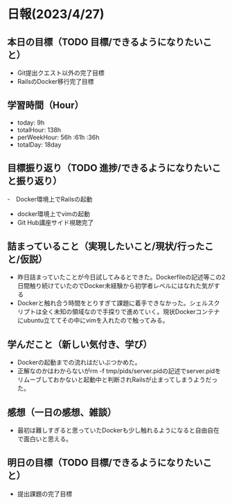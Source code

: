 # 日報(2023/4/27)

## 本日の目標（TODO 目標/できるようになりたいこと）

- Git提出クエスト以外の完了目標
- RailsのDocker移行完了目標

## 学習時間（Hour）
- today: 9h
- totalHour: 138h
- perWeekHour: 56h :61h :36h
- totalDay: 18day

## 目標振り返り（TODO 進捗/できるようになりたいこと振り返り）

-　Docker環境上でRailsの起動
- docker環境上でvimの起動
- Git Hub講座サイド視聴完了

## 詰まっていること（実現したいこと/現状/行ったこと/仮説）

- 昨日詰まっていたことが今日試してみるとできた。Dockerfileの記述等この2日間触り続けていたのでDocker未経験から初学者レベルにはなれた気がする
- Dockerと触れ合う時間をとりすぎて課題に着手できなかった。シェルスクリプトは全く未知の領域なので手探りで進めていく。現状Dockerコンテナにubuntu立ててその中にvimを入れたので触ってみる。

## 学んだこと（新しい気付き、学び）

- Dockerの起動までの流れはだいぶつかめた。
- 正解なのかはわからないがrm -f tmp/pids/server.pidの記述でserver.pidをリムーブしておかないと起動中と判断されRailsが止まってしまうようだった。

## 感想（一日の感想、雑談）

- 最初は難しすぎると思っていたDockerも少し触れるようになると自由自在で面白いと思える。

## 明日の目標（TODO 目標/できるようになりたいこと）

- 提出課題の完了目標

